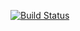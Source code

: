 [![Build Status](https://travis-ci.com/samik-saha/infa-s2t-gen.svg?branch=master)](https://travis-ci.com/samik-saha/infa-s2t-gen)
